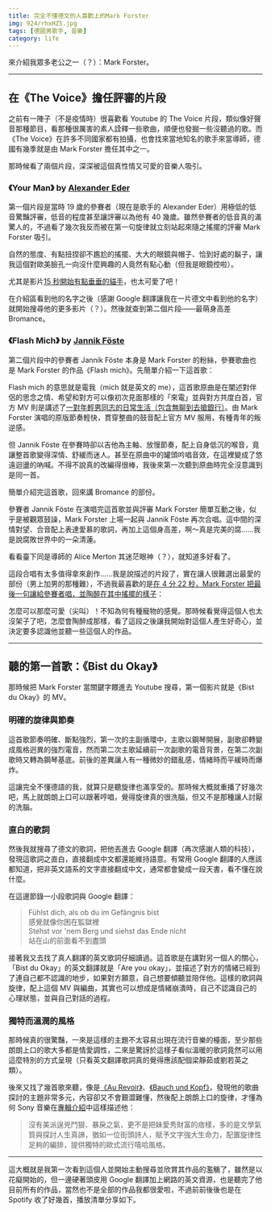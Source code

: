 ```yaml
---
title: 完全不懂德文的人喜歡上的Mark Forster
img: 924/rhxHZ5.jpg
tags: [德國男歌手, 音樂]
category: life
---
```


來介紹我眾多老公之一（？）：Mark Forster。

<!--more-->

---

## 在《The Voice》擔任評審的片段

之前有一陣子（不是疫情時）很喜歡看 Youtube 的 The Voice 片段，類似像好聲音那種節目，看那種很厲害的素人詮釋一些歌曲，順便也發掘一些沒聽過的歌。而《The Voice》在許多不同國家都有拍攝，也會找來當地知名的歌手來當導師，德國有幾季就是由 Mark Forster 擔任其中之一。

那時候看了兩個片段，深深被這個真性情又可愛的音樂人吸引。

### 《Your Man》 by [Alexander Eder](https://www.instagram.com/alexandereder.official/)

第一個片段是當時 19 歲的參賽者（現在是歌手的 Alexander Eder）用極低的低音驚豔評審，低音的程度甚至讓評審以為他有 40 幾歲。雖然參賽者的低音真的滿驚人的，不過看了幾次我反而被在第一句旋律就立刻站起來隨之搖擺的評審 Mark Forster 吸引。

自然的態度、有點扭捏卻不尷尬的搖擺、大大的眼鏡與帽子、恰到好處的鬍子，讓我這個對歐美臉孔一向沒什麼興趣的人竟然有點心動（但我是眼鏡控啦）。

尤其是影片[15 秒開始有點垂垂的貓手](https://www.youtube.com/watch?v=SkhDsf5dzfo&t=15s)，也太可愛了吧！

<embed-youtube id="SkhDsf5dzfo"></embed-youtube>

在介紹區看到他的名字之後（感謝 Google 翻譯讓我在一片德文中看到他的名字）就開始搜尋他的更多影片（？）。然後就查到第二個片段——最萌身高差 Bromance。

### 《Flash Mich》 by [Jannik Föste](https://www.instagram.com/jannikmusic/)

第二個片段中的參賽者 Jannik Föste 本身是 Mark Forster 的粉絲，參賽歌曲也是 Mark Forster 的作品《Flash mich》。先簡單介紹一下這首歌：

Flash mich 的意思就是電我（mich 就是英文的 me），這首歌原曲是在闡述對伴侶的思念之情、希望和對方可以像初次見面那樣的「來電」並與對方共度白首，官方 MV 則是講述了[一對年輕男同志的日常生活（包含無聊到去搶銀行）](https://www.youtube.com/watch?v=XNMFTqhcNrE)。由 Mark Forster 演唱的原版節奏輕快，貫穿整曲的鼓音配上官方 MV 服用，有種青年的叛逆感。

<embed-youtube id="XNMFTqhcNrE"></embed-youtube>

但 Jannik Föste 在參賽時卻以吉他為主軸、放慢節奏，配上自身低沉的喉音，竟讓整首歌變得深情、舒緩而迷人。甚至在原曲中的罐頭吟唱音效，在這裡變成了悠遠迴盪的吶喊。不得不說真的改編得很棒，我後來第一次聽到原曲時完全沒意識到是同一首。

簡單介紹完這首歌，回來講 Bromance 的部份。

參賽者 Jannik Föste 在演唱完這首歌並與評審 Mark Forster 簡單互動之後，似乎是被觀眾鼓譟，Mark Forster 上場一起與 Jannik Föste 再次合唱。這中間的深情對望、合音配上表達愛慕的歌詞，再加上這個身高差，啊～真是完美的腐……我是說腐敗世界中的一朵清蓮。

看看臺下同是導師的 Alice Merton 其迷茫眼神（？），就知道多好看了。

<article-img img="923/RNE83w.png"></article-img>

這段合唱有太多值得拿來創作……我是說描述的片段了，實在讓人很難選出最愛的部份（男上加男的那種難），不過我最喜歡的是[在 4 分 22 秒，Mark Forster 把最後一句讓給參賽者唱，並陶醉在其中搖擺的樣子](https://www.youtube.com/watch?v=7Iyrvkcp3WY&t=262s)：

<article-img img="924/TZdCvj.png"></article-img>

怎麼可以那麼可愛（尖叫）！不知為何有種寵物的感覺。那時候看覺得這個人也太沒架子了吧，怎麼會陶醉成那樣，看了這段之後讓我開始對這個人產生好奇心，並決定要多認識他並聽一些這個人的作品。

---

## 聽的第一首歌：《Bist du Okay》

那時候把 Mark Forster 當關鍵字餵進去 Youtube 搜尋，第一個影片就是《Bist du Okay》的 MV。

### 明確的旋律與節奏

這首歌節奏明確、斷點強烈，第一次的主副循環中，主歌以鋼琴開展，副歌卻轉變成風格迥異的強烈電音，然而第二次主歌延續前一次副歌的電音背景，在第二次副歌時又轉為鋼琴基底。前後的差異讓人有一種微妙的錯亂感，情緒時而平緩時而爆炸。

這讓完全不懂德語的我，就算只是聽旋律也滿享受的。那時候大概就重播了好幾次吧，馬上就朗朗上口可以跟著哼唱，覺得旋律真的很洗腦，但又不是那種讓人討厭的洗腦。

### 直白的歌詞

然後我就搜尋了德文的歌詞，把他丟進去 Google 翻譯（再次感謝人類的科技），發現這歌詞之直白，直接翻成中文都還能維持語意。有常用 Google 翻譯的人應該都知道，把非英文語系的文字直接翻成中文，通常都會變成一段天書，看不懂在說什麼。

在這邊節錄一小段歌詞與 Google 翻譯：

> Fühlst dich, als ob du im Gefängnis bist<br/>
> 感覺就像你困在監獄裡<br/>
> Stehst vor 'nem Berg und siehst das Ende nicht<br/>
> 站在山的前面看不到盡頭

接著我又去找了真人翻譯的英文歌詞仔細讀過。這首歌是在講對另一個人的關心，「Bist du Okay」的英文翻譯就是「Are you okay」，並描述了對方的情緒已經到了連自己都不認識的地步，如果對方願意，自己想要傾聽並陪伴他。這樣的歌詞與旋律，配上這個 MV 與編曲，其實也可以想成是情緒崩潰時，自己不認識自己的心理狀態，並與自己對話的過程。

### 獨特而溫潤的風格

那時候真的很驚豔，一來是這樣的主題不太容易出現在流行音樂的檯面，至少那些朗朗上口的歌大多都是情愛調性，二來是驚訝於這樣子看似溫暖的歌詞竟然可以用這麼特別的方式呈現（只看英文翻譯歌詞真的覺得應該配個梁靜茹或劉若英之類）。

後來又找了幾首歌來聽，像是[《Au Revoir》](https://www.youtube.com/watch?v=MtDPKJSsBgc)、[《Bauch und Kopf》](https://www.youtube.com/watch?v=5fAoV_AAMf0)，發現他的歌曲探討的主題非常多元，內容卻又不會艱澀難懂，然後配上朗朗上口的旋律，才懂為何 Sony 音樂在[專輯介紹](https://sonymusic.com.tw/album/%E7%9B%B4%E8%A6%BA%E8%88%87%E7%90%86%E6%99%BA-%E9%A6%AC%E5%85%8B%E7%A6%8F%E6%96%AF%E7%89%B9-mark-forster-88843098592/)中這樣描述他：

> 沒有美派逞兇鬥狠、暴戾之氣，更不是把妹愛秀財富的痞樣，多的是文學氣質與探討人生真諦，猶如一位街頭詩人，賦予文字強大生命力，配置旋律性足夠的編排，提供獨特的歐式流行嘻哈風格。

---

這大概就是我第一次看到這個人並開始主動搜尋並欣賞其作品的濫觴了，雖然是以花癡開始的，但一邊硬著頭皮用 Google 翻譯加上網路的英文資源，也是聽完了他目前所有的作品，當然也不是全部的作品我都很愛啦，不過前前後後也是在 Spotify 收了好幾首，播放清單分享如下。

<embed-spotify-list id="1EF28dg4qlfRtrN3tbFCWG"></embed-spotify-list>

